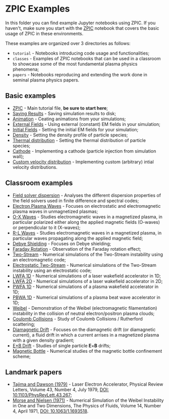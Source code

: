 # ZPIC Examples

In this folder you can find example Jupyter notebooks using ZPIC. If you haven't, make sure you start with the [ZPIC](tutorial/ZPIC.ipynb) notebook that covers the basic usage of ZPIC in these environments.

 These examples are organized over 3 directories as follows:

* `tutorial` - Notebooks introducing code usage and functionalities;
* `classes` - Examples of ZPIC notebooks that can be used in a classroom to showcase some of the most fundamental plasma physics phenomena;
* `papers` - Notebooks reproducing and extending the work done in seminal plasma physics papers.

## Basic examples

* [ZPIC](tutorial/ZPIC.ipynb) - Main tutorial file, **be sure to start here**;
* [Saving Results](tutorial/Saving%20results.ipynb) - Saving simulation results to disk;
* [Animation](tutorial/Animation.ipynb) - Ceating animations from your simulations;
* [External Fields](tutorial/External%20Fields.ipynb) - Using external (constant) EM fields in your simulation;
* [Initial Fields](tutorial/Initial%20Fields.ipynb) - Setting the initial EM fields for your simulation;
* [Density](tutorial/Density.ipynb) - Setting the density profile of particle species;
* [Thermal distribution](tutorial/Thermal%20Distribution.ipynb) - Setting the thermal distribution of particle species;
* [Cathode](tutorial/Cathode.ipynb) - Implementing a cathode (particle injection from simulation wall);
* [Custom velocity distribution](tutorial/Custom%20velocity%20distribution.ipynb) - Implementing custom (arbitrary) intial velocity distributions.

## Classroom examples

* [Field solver dispersion](classes/Field%20solver%20dispersion.ipynb) - Analyses the different dispersion properties of the field solvers used in finite difference and spectral codes;
* [Electron Plasma Waves](classes/Electron%20Plasma%20Waves.ipynb) - Focuses on electrostatic and electromagnetic plasma waves in unmagnetized plasmas;
* [O-X Waves](classes/O-X%20Waves.ipynb) - Studies electromagnetic waves in a magnetized plasma, in particular polarized either along the applied magnetic fields (O-waves) or perpendicular to it (X-waves);
* [R-L Waves](classes/R-L%20Waves.ipynb) - Studies electromagnetic waves in a magnetized plasma, in particular waves propagating along the applied magnetic field;
* [Debye Shielding](classes/Debye%20Shielding.ipynb) - Focuses on Debye shielding;
* [Faraday Rotation](classes/Faraday%20Rotation.ipynb) - Observation of the Faraday rotation effect;
* [Two-Stream](classes/Two-Stream.ipynb) - Numerical simulations of the Two-Stream instability using an electromagnetic code;
* [Electrostatic Two-Stream](classes/Electrostatic%20Two-Stream.ipynb) - Numerical simulations of the Two-Stream instability using an electrostatic code;
* [LWFA 1D](classes/LWFA%201D.ipynb) - Numerical simulations of a laser wakefield accelerator in 1D;
* [LWFA 2D](classes/LWFA%202D.ipynb) - Numerical simulations of a laser wakefield accelerator in 2D;
* [PWFA 1D](classes/PWFA%201D.ipynb) - Numerical simulations of a plasma wakefield accelerator in 1D;
* [PBWA 1D](classes/PBWA%201D.ipynb) - Numerical simulations of a plasma beat wave accelerator in 1D;
* [Weibel](classes/Weibel.ipynb) - Demonstration of the Weibel (electromagnetic filamentation) instability in the collision of neutral electron/positron plasma clouds;
* [Coulomb Collisions](classes/Coulomb%20Collisions.ipynb) - Study of Coulomb Collisions / Rutherford scattering;
* [Diamagnetic Drift](classes/Diamagnetic%20Drift.ipynb) - Focuses on the diamagnetic drift (or diamagnetic current), a fluid drift in which a current arrises in a magnetized plasma with a given density gradient;
* [E×B Drift](classes/ExB%20Drift.ipynb) - Studies of single particle **E**×**B** drifts;
* [Magnetic Bottle](classes/Magnetic%20Bottle.ipynb) - Numerical studies of the magnetic bottle confinement scheme;

## Landmark papers

* [Tajima and Dawson (1979)](papers/Tajima%20and%20Dawson%201979.ipynb) - Laser Electron Accelerator, Physical Review Letters, Volume 43, Number 4, July 1979, [DOI: 10.1103/PhysRevLett.43.267](https://doi.org/10.1103/PhysRevLett.43.267);
* [Morse and Nielsen (1971)](papers/Morse%20and%20Nielsen%201971.ipynb) - Numerical Simulation of the Weibel Instability in One and Two Dimensions, The Physics of Fluids, Volume 14, Number 4, April 1971, [DOI: 10.1063/1.1693518](https://doi.org/10.1063/1.1693518).
